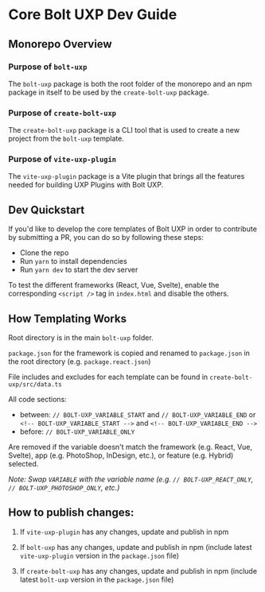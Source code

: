# Core Bolt UXP Dev Guide

## Monorepo Overview

### Purpose of `bolt-uxp`

The `bolt-uxp` package is both the root folder of the monorepo and an npm package in itself to be used by the `create-bolt-uxp` package.

### Purpose of `create-bolt-uxp`

The `create-bolt-uxp` package is a CLI tool that is used to create a new project from the `bolt-uxp` template.

### Purpose of `vite-uxp-plugin`

The `vite-uxp-plugin` package is a Vite plugin that brings all the features needed for building UXP Plugins with Bolt UXP.

## Dev Quickstart

If you'd like to develop the core templates of Bolt UXP in order to contribute by submitting a PR, you can do so by following these steps:

- Clone the repo
- Run `yarn` to install dependencies
- Run `yarn dev` to start the dev server

To test the different frameworks (React, Vue, Svelte), enable the corresponding `<script />` tag in `index.html` and disable the others.

## How Templating Works

Root directory is in the main `bolt-uxp` folder.

`package.json` for the framework is copied and renamed to `package.json` in the root directory (e.g. `package.react.json`)

File includes and excludes for each template can be found in `create-bolt-uxp/src/data.ts`

All code sections:

- between: `// BOLT-UXP_VARIABLE_START` and `// BOLT-UXP_VARIABLE_END` or `<!-- BOLT-UXP_VARIABLE_START -->` and `<!-- BOLT-UXP_VARIABLE_END -->`
- before: `// BOLT-UXP_VARIABLE_ONLY`

Are removed if the variable doesn't match the framework (e.g. React, Vue, Svelte), app (e.g. PhotoShop, InDesign, etc.), or feature (e.g. Hybrid) selected.

_Note: Swap `VARIABLE` with the variable name (e.g. `// BOLT-UXP_REACT_ONLY`, `// BOLT-UXP_PHOTOSHOP_ONLY`, etc.)_

## How to publish changes:

1. If `vite-uxp-plugin` has any changes, update and publish in npm

2. If `bolt-uxp` has any changes, update and publish in npm (include latest `vite-uxp-plugin` version in the `package.json` file)

3. If `create-bolt-uxp` has any changes, update and publish in npm (include latest `bolt-uxp` version in the `package.json` file)
